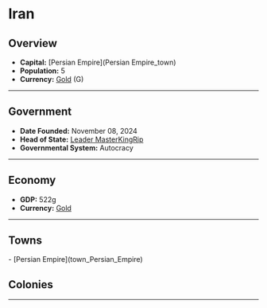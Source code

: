 <!--UNDEDITED FILE, remove this entire line if this file has been edited!-->
# <!--NAME-->Iran<!--NAME-->

## Overview

- **Capital:** <!--CAPITAL_LINK-->[Persian Empire](Persian Empire_town)<!--CAPITAL_LINK-->
- **Population:** <!--POPULATION-->5<!--POPULATION-->
- **Currency:** <!--CURRENCY_LINK-->[Gold](Gold_currency)<!--CURRENCY_LINK--> (<!--CURRENCY_ABV-->G<!--CURRENCY_ABV-->)

---

## Government

- **Date Founded:** <!--FOUNDED-->November 08, 2024<!--FOUNDED-->
- **Head of State:** <!--LEADER_TITLE_LINK-->[Leader MasterKingRip](MasterKingRip_user)<!--LEADER_TITLE_LINK-->
- **Governmental System:** <!--GOVERNMENT-->Autocracy<!--GOVERNMENT-->

---

## Economy

- **GDP:** <!--GDP-->522g<!--GDP-->
- **Currency:** <!--CURRENCY_LINK-->[Gold](Gold_currency)<!--CURRENCY_LINK-->

---

## Towns

<!--TOWNS-->- [Persian Empire](town_Persian_Empire)<!--TOWNS-->

## Colonies

<!--COLONIES--><!--COLONIES-->

---